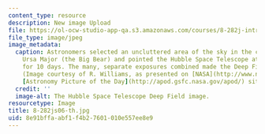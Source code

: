 ```yaml
---
content_type: resource
description: New image Upload
file: https://ol-ocw-studio-app-qa.s3.amazonaws.com/courses/8-282j-introduction-to-astronomy-spring-2006/8e91bffaabf1f4b27601010e557ee8e9_8-282js06-th.jpg
file_type: image/jpeg
image_metadata:
  caption: Astronomers selected an uncluttered area of the sky in the constellation
    Ursa Major (the Big Bear) and pointed the Hubble Space Telescope at a single spot
    for 10 days. The many, separate exposures combined made the Deep Field image above.
    (Image courtesy of R. Williams, as presented on [NASA](http://www.nasa.gov/)'s
    [Astronomy Picture of the Day](http://apod.gsfc.nasa.gov/apod/) site.)
  credit: ''
  image-alt: The Hubble Space Telescope Deep Field image.
resourcetype: Image
title: 8-282js06-th.jpg
uid: 8e91bffa-abf1-f4b2-7601-010e557ee8e9
---
```

